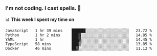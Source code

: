 ### I'm not coding. I cast spells. 🎩

📊 **This week I spent my time on**
<!--START_SECTION:waka-->
```text
JavaScript   1 hr 39 mins    ██████░░░░░░░░░░░░░░░░░░░   23.72 % 
Python       1 hr 2 mins     ███▓░░░░░░░░░░░░░░░░░░░░░   14.85 % 
YAML         1 hr            ███▓░░░░░░░░░░░░░░░░░░░░░   14.45 % 
TypeScript   58 mins         ███▒░░░░░░░░░░░░░░░░░░░░░   13.85 % 
Docker       46 mins         ██▓░░░░░░░░░░░░░░░░░░░░░░   11.12 % 
```
<!--END_SECTION:waka-->
